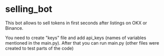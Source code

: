 # selling_bot
This bot allows to sell tokens in first seconds after listings on OKX or Binance. 

You need to create "keys" file and add api_keys (names of variables mentioned in the main.py).
After that you can run main.py (other files were created to test parts of the code)
